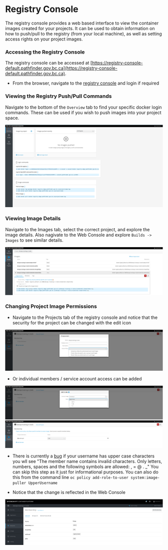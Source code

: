 # Registry Console
The registry console provides a web based interface to view the container images created for your projects. It can
be used to obtain information on how to push/pull to the registry (from your local machine), as well as setting access
rights on your project images. 


### Accessing the Registry Console
The registry console can be accessed at [https://registry-console-default.pathfinder.gov.bc.ca](https://registry-console-default.pathfinder.gov.bc.ca). 

- From the browser, navigate to the [registry console](https://registry-console-default.pathfinder.gov.bc.ca) and login if required


### Viewing the Registry Push/Pull Commands
Navigate to the bottom of the `Overview` tab to find your specific docker login commands. These can be used if you wish to push 
images into your project space. 

![](../assets/02_registry_console_overview.png)

### Viewing Image Details
Navigate to the Images tab, select the correct project, and explore the image details. Also nagivate to the Web Console and explore `Builds -> Images` 
to see similar details. 

![](../assets/02_registry_console_image_01.png)

### Changing Project Image Permissions
- Navigate to the Projects tab of the registry console and notice that the security for the project can be changed with the edit icon

![](../assets/02_registry_console_project_edit.png)

- Or individual members / service account access can be added

![](../assets/02_registry_console_project_member_add.png)
![](../assets/02_registry_console_project_member_add_02.png)

* There is currently a [bug](https://bugzilla.redhat.com/show_bug.cgi?id=1582238) if your username has upper case characters you wll see "The member name contains invalid characters. Only letters, numbers, spaces and the following symbols are allowed: , = @ . _" You can skip this step as it just for informational purposes. You can also do this from the command line `oc policy add-role-to-user system:image-puller UpperUsername`

- Notice that the change is reflected in the Web Console

![](../assets/02_membership_add.png)



